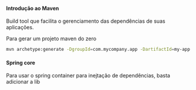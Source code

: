 #### Introdução ao Maven

Build tool que facilita o gerenciamento das dependências de suas aplicações.

Para gerar um projeto maven do zero

```bash
mvn archetype:generate -DgroupId=com.mycompany.app -DartifactId=my-app -DarchetypeArtifactId=maven-archetype-quickstart -DarchetypeVersion=1.4 -DinteractiveMode=false
```

#### Spring core

Para usar o spring container para inejtação de dependências, basta adicionar a lib 
